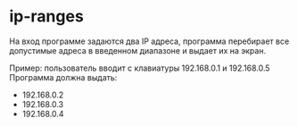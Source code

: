 # ip-ranges

На вход программе задаются два IP адреса, программа перебирает все
допустимые адреса в введенном диапазоне и выдает их на экран.

Пример:
пользователь вводит с клавиатуры
192.168.0.1 и 192.168.0.5
Программа должна выдать:
- 192.168.0.2
- 192.168.0.3
- 192.168.0.4
